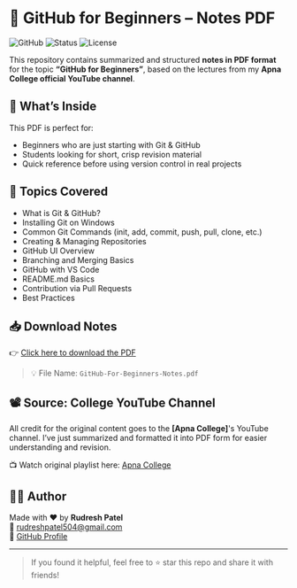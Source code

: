 # 📘 GitHub for Beginners – Notes PDF

![GitHub](https://img.shields.io/badge/Platform-YouTube-red?logo=youtube)
![Status](https://img.shields.io/badge/Status-Completed-brightgreen)
![License](https://img.shields.io/badge/License-MIT-blue)

This repository contains summarized and structured **notes in PDF format** for the topic **“GitHub for Beginners”**, based on the lectures from my **Apna College official YouTube channel**.

## 🧠 What’s Inside

This PDF is perfect for:
- Beginners who are just starting with Git & GitHub
- Students looking for short, crisp revision material
- Quick reference before using version control in real projects

## 📄 Topics Covered

- What is Git & GitHub?
- Installing Git on Windows
- Common Git Commands (init, add, commit, push, pull, clone, etc.)
- Creating & Managing Repositories
- GitHub UI Overview
- Branching and Merging Basics
- GitHub with VS Code
- README.md Basics
- Contribution via Pull Requests
- Best Practices

## 📥 Download Notes

👉 [Click here to download the PDF]([./GitHub-For-Beginners-Notes.pdf](https://github.com/rudresh05/Learning_GitHub_Beginners/blob/main/git_github_notes.pdf))

> 💡 File Name: `GitHub-For-Beginners-Notes.pdf`

## 📽️ Source: College YouTube Channel

All credit for the original content goes to the **[Apna College]**'s YouTube channel. I’ve just summarized and formatted it into PDF form for easier understanding and revision.

📺 Watch original playlist here: [Apna College](https://youtu.be/Ez8F0nW6S-w?si=mJsZaNA1MjiHrHY1)

## 🙋‍♂️ Author

Made with ❤️ by **Rudresh Patel**  
📧 [rudreshpatel504@gmail.com](mailto:rudreshpatel504@gmail.com)  
🔗 [GitHub Profile](https://github.com/rudresh05)

---

> If you found it helpful, feel free to ⭐️ star this repo and share it with friends!
